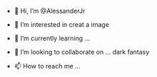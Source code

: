 - 👋 Hi, I’m @AlessanderJr
- 👀 I’m interested in creat a image
- 🌱 I’m currently learning ...
- 💞️ I’m looking to collaborate on ... dark fantasy
  
- 📫 How to reach me ...

<!---
AlessanderJr/AlessanderJr is a ✨ special ✨ repository because its `README.md` (this file) appears on your GitHub profile.
You can click the Preview link to take a look at your changes.
--->
